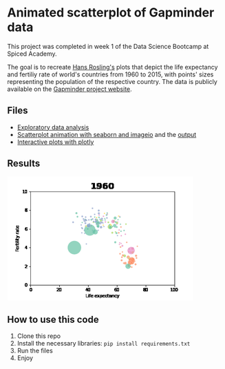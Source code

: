 # Animated scatterplot of Gapminder data

This project was completed in week 1 of the Data Science Bootcamp at Spiced Academy.

The goal is to recreate [Hans Rosling's](https://youtu.be/fTznEIZRkLg) plots that depict the life expectancy and fertiliy rate of world's countries from 1960 to 2015, with points' sizes representing the population of the respective country. The data is publicly available on the [Gapminder project website](https://www.gapminder.org/data/).

## Files
- [Exploratory data analysis](https://github.com/lorenanda/animated-scatterplot/blob/main/gapminder.ipynb)
- [Scatterplot animation with seaborn and imageio](https://github.com/lorenanda/animated-scatterplot/blob/main/animated_scatterplot.ipynb) and the [output](https://github.com/lorenanda/animated-scatterplot/blob/main/scatterplot.gif)
- [Interactive plots with plotly](https://github.com/lorenanda/animated-scatterplot/blob/main/gapminder_plotly.ipynb)


## Results
![animated_scatterplot](https://github.com/lorenanda/animated-scatterplot/blob/main/scatterplot.gif)

## How to use this code
1. Clone this repo
2. Install the necessary libraries: `pip install requirements.txt`
3. Run the files
4. Enjoy

